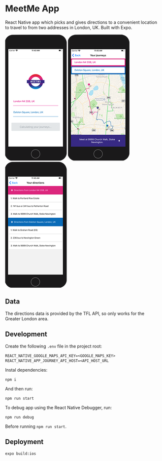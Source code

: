 # MeetMe App

React Native app which picks and gives directions to a convenient location to travel to from two addresses in London, UK. Built with Expo.

![Home Screen](./home-screen.png)
![Map Screen](./map-screen.png)
![Directions Screen](./directions-screen.png)

## Data

The directions data is provided by the TFL API, so only works for the Greater London area.

## Development

Create the following `.env` file in the project root:

```
REACT_NATIVE_GOOGLE_MAPS_API_KEY=<GOOGLE_MAPS_KEY>
REACT_NATIVE_APP_JOURNEY_API_HOST=<API_HOST_URL
```

Instal dependencies:

```
npm i
```

And then run:

```
npm run start
```

To debug app using the React Native Debugger, run:

```
npm run debug
```

Before running `npm run start`.

## Deployment

```
expo build:ios
```
